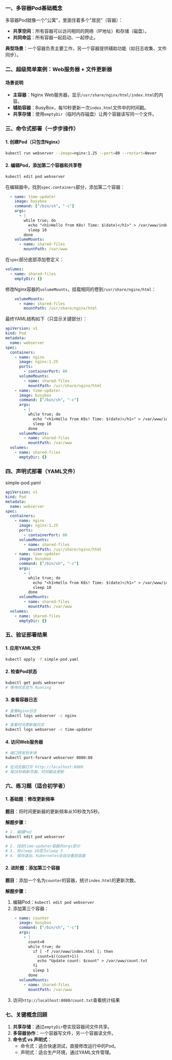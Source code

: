 ### **一、多容器Pod基础概念**
多容器Pod就像一个"公寓"，里面住着多个"居民"（容器）：
- **共享空间**：所有容器可以访问相同的网络（IP地址）和存储（磁盘）。
- **共同命运**：所有容器一起启动、一起停止。

**典型场景**：一个容器负责主要工作，另一个容器提供辅助功能（如日志收集、文件同步）。


### **二、超级简单案例：Web服务器 + 文件更新器**
#### **场景说明**
- **主容器**：Nginx Web服务器，显示`/usr/share/nginx/html/index.html`的内容。
- **辅助容器**：BusyBox，每10秒更新一次`index.html`文件中的时间戳。
- **共享存储**：使用`emptyDir`（临时内存磁盘）让两个容器读写同一个文件。


### **三、命令式部署（一步步操作）**
#### **1. 创建Pod（只包含Nginx）**
```bash
kubectl run webserver --image=nginx:1.25 --port=80 --restart=Never
```

#### **2. 编辑Pod，添加第二个容器和共享卷**
```bash
kubectl edit pod webserver
```

在编辑器中，找到`spec.containers`部分，添加第二个容器：
```yaml
  - name: time-updater
    image: busybox
    command: ["/bin/sh", "-c"]
    args:
      - |
        while true; do
          echo "<h1>Hello from K8s! Time: $(date)</h1>" > /var/www/index.html
          sleep 10
        done
    volumeMounts:
      - name: shared-files
        mountPath: /var/www
```

在`spec`部分底部添加卷定义：
```yaml
volumes:
  - name: shared-files
    emptyDir: {}
```

修改Nginx容器的`volumeMounts`，挂载相同的卷到`/usr/share/nginx/html`：
```yaml
    volumeMounts:
      - name: shared-files
        mountPath: /usr/share/nginx/html
```

最终YAML结构如下（只显示关键部分）：
```yaml
apiVersion: v1
kind: Pod
metadata:
  name: webserver
spec:
  containers:
    - name: nginx
      image: nginx:1.25
      ports:
        - containerPort: 80
      volumeMounts:
        - name: shared-files
          mountPath: /usr/share/nginx/html
    - name: time-updater
      image: busybox
      command: ["/bin/sh", "-c"]
      args:
        - |
          while true; do
            echo "<h1>Hello from K8s! Time: $(date)</h1>" > /var/www/index.html
            sleep 10
          done
      volumeMounts:
        - name: shared-files
          mountPath: /var/www
  volumes:
    - name: shared-files
      emptyDir: {}
```


### **四、声明式部署（YAML文件）**
simple-pod.yaml

``` yaml
apiVersion: v1
kind: Pod
metadata:
  name: webserver
spec:
  containers:
    - name: nginx
      image: nginx:1.25
      ports:
        - containerPort: 80
      volumeMounts:
        - name: shared-files
          mountPath: /usr/share/nginx/html
    - name: time-updater
      image: busybox
      command: ["/bin/sh", "-c"]
      args:
        - |
          while true; do
            echo "<h1>Hello from K8s! Time: $(date)</h1>" > /var/www/index.html
            sleep 10
          done
      volumeMounts:
        - name: shared-files
          mountPath: /var/www
  volumes:
    - name: shared-files
      emptyDir: {}
```



### **五、验证部署结果**
#### **1. 应用YAML文件**
```bash
kubectl apply -f simple-pod.yaml
```

#### **2. 检查Pod状态**
```bash
kubectl get pods webserver
# 等待状态变为 Running
```

#### **3. 查看容器日志**
```bash
# 查看Nginx日志
kubectl logs webserver -c nginx

# 查看时间更新器日志
kubectl logs webserver -c time-updater
```

#### **4. 访问Web服务器**
```bash
# 端口转发到本地
kubectl port-forward webserver 8080:80

# 在浏览器打开 http://localhost:8080
# 每10秒刷新页面，时间戳会更新
```


### **六、练习题（适合初学者）**
#### **1. 基础题：修改更新频率**
**题目**：将时间更新器的更新频率从10秒改为5秒。

**解题步骤**：
```bash
# 1. 编辑Pod
kubectl edit pod webserver

# 2. 找到time-updater容器的args部分
# 3. 将sleep 10改为sleep 5
# 4. 保存退出，Kubernetes会自动重启容器
```

#### **2. 进阶题：添加第三个容器**
**题目**：添加一个名为`counter`的容器，统计`index.html`的更新次数。

**解题步骤**：
1. 编辑Pod：`kubectl edit pod webserver`
2. 添加第三个容器：
```yaml
    - name: counter
      image: busybox
      command: ["/bin/sh", "-c"]
      args:
        - |
          count=0
          while true; do
            if [ -f /var/www/index.html ]; then
              count=$((count+1))
              echo "Update count: $count" > /var/www/count.txt
            fi
            sleep 1
          done
      volumeMounts:
        - name: shared-files
          mountPath: /var/www
```
3. 访问`http://localhost:8080/count.txt`查看统计结果


### **七、关键概念回顾**
1. **共享存储**：通过`emptyDir`卷实现容器间文件共享。
2. **多容器协作**：一个容器写文件，另一个容器读文件。
3. **命令式 vs 声明式**：
   - 命令式：适合快速测试，直接修改运行中的Pod。
   - 声明式：适合生产环境，通过YAML文件管理。